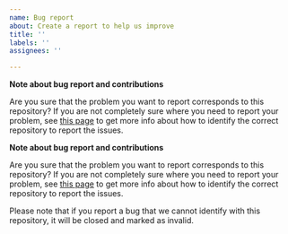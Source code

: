 ```yaml
---
name: Bug report
about: Create a report to help us improve
title: ''
labels: ''
assignees: ''

---
```


**Note about bug report and contributions**

Are you sure that the problem you want to report corresponds to this repository? If you are not completely sure where you need to report your problem, see [this page](https://paellaplayer.upv.es/#/contributions) to get more info about how to identify the correct repository to report the issues.

**Note about bug report and contributions**

Are you sure that the problem you want to report corresponds to this repository? If you are not completely sure where you need to report your problem, see [this page](https://paellaplayer.upv.es/#/contributions) to get more info about how to identify the correct repository to report the issues.

Please note that if you report a bug that we cannot identify with this repository, it will be closed and marked as invalid.
